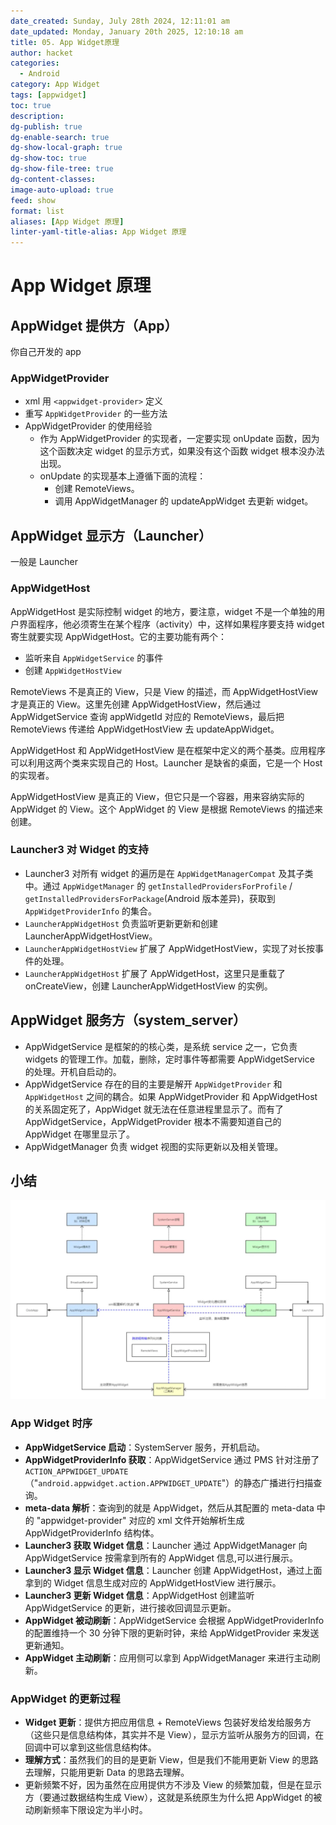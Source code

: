 ```yaml
---
date_created: Sunday, July 28th 2024, 12:11:01 am
date_updated: Monday, January 20th 2025, 12:10:18 am
title: 05. App Widget原理
author: hacket
categories:
  - Android
category: App Widget
tags: [appwidget]
toc: true
description: 
dg-publish: true
dg-enable-search: true
dg-show-local-graph: true
dg-show-toc: true
dg-show-file-tree: true
dg-content-classes: 
image-auto-upload: true
feed: show
format: list
aliases: [App Widget 原理]
linter-yaml-title-alias: App Widget 原理
---
```


# App Widget 原理

## AppWidget 提供方（App）

你自己开发的 app

### AppWidgetProvider

- xml 用 `<appwidget-provider>` 定义
- 重写 `AppWidgetProvider` 的一些方法
- AppWidgetProvider 的使用经验
  - 作为 AppWidgetProvider 的实现者，一定要实现 onUpdate 函数，因为这个函数决定 widget 的显示方式，如果没有这个函数 widget 根本没办法出现。
  - onUpdate 的实现基本上遵循下面的流程：
	- 创建 RemoteViews。
	- 调用 AppWidgetManager 的 updateAppWidget 去更新 widget。

## AppWidget 显示方（Launcher）

一般是 Launcher

### AppWidgetHost

AppWidgetHost 是实际控制 widget 的地方，要注意，widget 不是一个单独的用户界面程序，他必须寄生在某个程序（activity）中，这样如果程序要支持 widget 寄生就要实现 AppWidgetHost。它的主要功能有两个：

- 监听来自 `AppWidgetService` 的事件
- 创建 `AppWidgetHostView`

RemoteViews 不是真正的 View，只是 View 的描述，而 AppWidgetHostView 才是真正的 View。这里先创建 AppWidgetHostView，然后通过 AppWidgetService 查询 appWidgetId 对应的 RemoteViews，最后把 RemoteViews 传递给 AppWidgetHostView 去 updateAppWidget。

AppWidgetHost 和 AppWidgetHostView 是在框架中定义的两个基类。应用程序可以利用这两个类来实现自己的 Host。Launcher 是缺省的桌面，它是一个 Host 的实现者。

AppWidgetHostView 是真正的 View，但它只是一个容器，用来容纳实际的 AppWidget 的 View。这个 AppWidget 的 View 是根据 RemoteViews 的描述来创建。

### Launcher3 对 Widget 的支持

- Launcher3 对所有 widget 的遍历是在 `AppWidgetManagerCompat` 及其子类中。通过 `AppWidgetManager` 的 `getInstalledProvidersForProfile` / `getInstalledProvidersForPackage`(Android 版本差异)，获取到 `AppWidgetProviderInfo` 的集合。
- `LauncherAppWidgetHost` 负责监听更新更新和创建 LauncherAppWidgetHostView。
- `LauncherAppWidgetHostView` 扩展了 AppWidgetHostView，实现了对长按事件的处理。
- `LauncherAppWidgetHost` 扩展了 AppWidgetHost，这里只是重载了 onCreateView，创建 LauncherAppWidgetHostView 的实例。

## AppWidget 服务方（system_server）

- AppWidgetService 是框架的的核心类，是系统 service 之一，它负责 widgets 的管理工作。加载，删除，定时事件等都需要 AppWidgetService 的处理。开机自启动的。
- AppWidgetService 存在的目的主要是解开 `AppWidgetProvider` 和 `AppWidgetHost` 之间的耦合。如果 AppWidgetProvider 和 AppWidgetHost 的关系固定死了，AppWidget 就无法在任意进程里显示了。而有了 AppWidgetService，AppWidgetProvider 根本不需要知道自己的 AppWidget 在哪里显示了。
- AppWidgetManager 负责 widget 视图的实际更新以及相关管理。

## 小结

![](https://raw.githubusercontent.com/hacket/ObsidianOSS/master/obsidian202407290005642.png)

### App Widget 时序

- **AppWidgetService 启动**：SystemServer 服务，开机启动。
- **AppWidgetProviderInfo 获取**：AppWidgetService 通过 PMS 针对注册了 `ACTION_APPWIDGET_UPDATE`（"`android.appwidget.action.APPWIDGET_UPDATE`"）的静态广播进行扫描查询。
- **meta-data 解析**：查询到的就是 AppWidget，然后从其配置的 meta-data 中的 "appwidget-provider" 对应的 xml 文件开始解析生成 AppWidgetProviderInfo 结构体。
- **Launcher3 获取 Widget 信息**：Launcher 通过 AppWidgetManager 向 AppWidgetService 按需拿到所有的 AppWidget 信息,可以进行展示。
- **Launcher3 显示 Widget 信息**：Launcher 创建 AppWidgetHost，通过上面拿到的 Widget 信息生成对应的 AppWidgetHostView 进行展示。
- **Launcher3 更新 Widget 信息**：AppWidgetHost 创建监听 AppWidgetService 的更新，进行接收回调显示更新。
- **AppWidget 被动刷新**：AppWidgetService 会根据 AppWidgetProviderInfo 的配置维持一个 30 分钟下限的更新时钟，来给 AppWidgetProvider 来发送更新通知。
- **AppWidget 主动刷新**：应用侧可以拿到 AppWidgetManager 来进行主动刷新。

### AppWidget 的更新过程

- **Widget 更新**：提供方把应用信息 + RemoteViews 包装好发给发给服务方（这些只是信息结构体，其实并不是 View），显示方监听从服务方的回调，在回调中可以拿到这些信息结构体。
- **理解方式**：虽然我们的目的是更新 View，但是我们不能用更新 View 的思路去理解，只能用更新 Data 的思路去理解。
- 更新频繁不好，因为虽然在应用提供方不涉及 View 的频繁加载，但是在显示方（要通过数据结构生成 View），这就是系统原生为什么把 AppWidget 的被动刷新频率下限设定为半小时。
